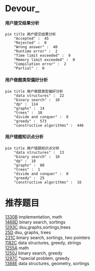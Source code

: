 # Devour_

<!-- tabs:start -->



#### **用户提交结果分析**

```mermaid
pie title 用户提交结果分析
    "Accepted" :  45
    "Rejected" :  0
    "Wrong answer" :  40
    "Runtime error" :  2
    "Time limit exceeded" :  9
    "Memory limit exceeded" :  0
    "Compilation error" :  2
    "Partial" :  0
```

#### **用户做题类型偏好分析**

```mermaid
pie title 用户做题类型偏好分析
    "data structures" :  22
    "binary search" :  10
    "dp" :  114
    "graphs" :  14
    "trees" :  18
    "divide and conquer" :  0
    "greedy" :  573
    "constructive algorithms" :  446
```
#### **用户错题知识点分析**

```mermaid
pie title 用户错题知识点分析
    "data structures" :  13
    "binary search" :  10
    "dp" :  10
    "graphs" :  80
    "trees" :  1
    "divide and conquer" :  0
    "greedy" :  25
    "constructive algorithms" :  16
```



<!-- tabs:end -->
# 推荐题目
[1330B](https://codeforces.com/contest/1330/problem/B)		implementation,
                        math		  
[1468D](https://codeforces.com/contest/1468/problem/D)		binary search,
                        sortings		  
[1293C](https://codeforces.com/contest/1293/problem/C)		dsu,graphs,sortings,trees		  
[25D](https://codeforces.com/contest/25/problem/D)		dsu,
                        graphs,
                        trees		  
[231C](https://codeforces.com/contest/231/problem/C)		binary search,
                        sortings,
                        two pointers		  
[1182C](https://codeforces.com/contest/1182/problem/C)		data structures,
                        greedy,
                        strings		  
[1255A](https://codeforces.com/contest/1255/problem/A)		math		  
[1250J](https://codeforces.com/contest/1250/problem/J)		binary search,
                        greedy		  
[1297C](https://codeforces.com/contest/1297/problem/C)		*special problem,
                        greedy		  
[1388E](https://codeforces.com/contest/1388/problem/E)		data structures,
                        geometry,
                        sortings		  
